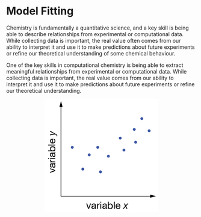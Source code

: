 # Model Fitting

Chemistry is fundamentally a quantitative science, and a key skill is being able to describe relationships from experimental or computational data.
While collecting data is important, the real value often comes from our ability to interpret it and use it to make predictions about future experiments or refine our theoretical understanding of some chemical behaviour.

One of the key skills in computational chemistry is being able to extract meaningful relationships from experimental or computational data. While collecting data is important, the real value comes from our ability to interpret it and use it to make predictions about future experiments or refine our theoretical understanding.

<p align='center'>
  <img src='https://raw.githubusercontent.com/pythoninchemistry/ch40208/refs/heads/main/CH40208/model_fitting/figures/xy_data.png' width='300' />
</p>
